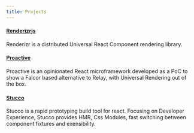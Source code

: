 ```yaml
---
title: Projects
---
```


<div>
  <a href="https://github.com/renderizrjs">
    <h4>Renderizrjs</h4>
  </a>

  Renderizr is a distributed Universal React Component rendering library.
</div>
<div>
  <a href="https://github.com/subshad/proactive">
    <h4>Proactive</h4>
  </a>

  Proactive is an opinionated React microframework developed as a PoC to show a Falcor based alternative to Relay, with Universal Rendering out of the box.
</div>
<div>
  <a href="https://github.com/subshad/stucco">
    <h4>Stucco</h4>
  </a>

  Stucco is a rapid prototyping build tool for react. Focusing on Developer Experience, Stucco provides HMR, Css Modules, fast switching between component fixtures and exensibility.
</div>
